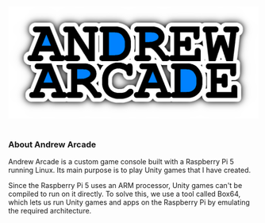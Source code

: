 <img src="../logo/andrew-arcade-banner.png">

#

### About Andrew Arcade

Andrew Arcade is a custom game console built with a Raspberry Pi 5 running Linux. Its main purpose is to play Unity games that I have created.

Since the Raspberry Pi 5 uses an ARM processor, Unity games can't be compiled to run on it directly. To solve this, we use a tool called Box64, which lets us run Unity games and apps on the Raspberry Pi by emulating the required architecture.
